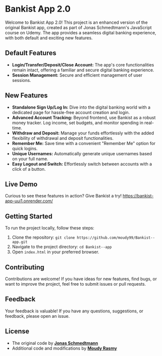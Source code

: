 # Bankist App 2.0

Welcome to Bankist App 2.0! This project is an enhanced version of the original Bankist app, created as part of Jonas Schmedtmann's JavaScript course on Udemy. The app provides a seamless digital banking experience, with both default and exciting new features.

## Default Features

- **Login/Transfer/Deposit/Close Account:** The app's core functionalities remain intact, offering a familiar and secure digital banking experience.
- **Session Management:** Secure and efficient management of user sessions.

## New Features

- **Standalone Sign Up/Log In:** Dive into the digital banking world with a dedicated page for hassle-free account creation and login.
- **Advanced Account Tracking:** Beyond frontend, use Bankist as a robust money tracker. Log income, set budgets, and monitor spending in real-time.
- **Withdraw and Deposit:** Manage your funds effortlessly with the added flexibility of withdrawal and deposit functionalities.
- **Remember Me:** Save time with a convenient "Remember Me" option for quick logins.
- **Unique Usernames:** Automatically generate unique usernames based on your full name.
- **Easy Logout and Switch:** Effortlessly switch between accounts with a click of a button.

## Live Demo

Curious to see these features in action? Give Bankist a try! https://bankist-app-uui1.onrender.com/

## Getting Started

To run the project locally, follow these steps:

1. Clone the repository: `git clone https://github.com/moudy99/Bankist--app.git`
2. Navigate to the project directory: `cd Bankist--app`
3. Open `index.html` in your preferred browser.

## Contributing

Contributions are welcome! If you have ideas for new features, find bugs, or want to improve the project, feel free to submit issues or pull requests.

## Feedback

Your feedback is valuable! If you have any questions, suggestions, or feedback, please open an issue.


## License

- The original code by **[Jonas Schmedtmann](https://github.com/jonasschmedtmann)** 
- Additional code and modifications by **[Moudy Rasmy](https://github.com/moudy99)** 

